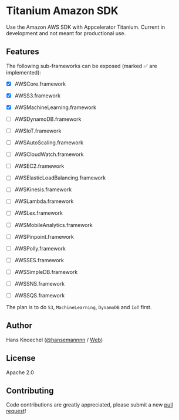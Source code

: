 # Titanium Amazon SDK
Use the Amazon AWS SDK with Appcelerator Titanium. Current in development and not meant
for productional use. 

## Features
The following sub-frameworks can be exposed (marked ✅ are implemented):
- [x] AWSCore.framework
- [x] AWSS3.framework
- [x] AWSMachineLearning.framework

- [ ] AWSDynamoDB.framework
- [ ] AWSIoT.framework
- [ ] AWSAutoScaling.framework
- [ ] AWSCloudWatch.framework
- [ ] AWSEC2.framework
- [ ] AWSElasticLoadBalancing.framework
- [ ] AWSKinesis.framework
- [ ] AWSLambda.framework
- [ ] AWSLex.framework
- [ ] AWSMobileAnalytics.framework
- [ ] AWSPinpoint.framework
- [ ] AWSPolly.framework
- [ ] AWSSES.framework
- [ ] AWSSimpleDB.framework
- [ ] AWSSNS.framework
- [ ] AWSSQS.framework

The plan is to do `S3`, `MachineLearning`, `DynamoDB` and `IoT` first.

## Author
Hans Knoechel ([@hansemannnn](https://twitter.com/hansemannnn) / [Web](http://hans-knoechel.de))

## License
Apache 2.0

## Contributing
Code contributions are greatly appreciated, please submit a new [pull request](https://github.com/hansemannn/titanium-amazon-aws/pull/new/master)!
